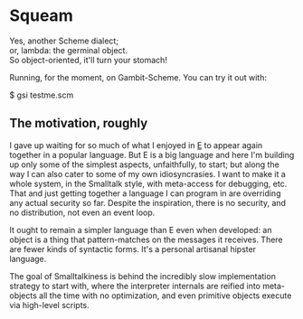 # Squeam

Yes, another Scheme dialect;  
or, lambda: the germinal object.  
So object-oriented, it'll turn your stomach!  

Running, for the moment, on Gambit-Scheme.
You can try it out with:

$ gsi testme.scm


## The motivation, roughly

I gave up waiting for so much of what I enjoyed in
[E](http://erights.org/) to appear again together in a popular
language. But E is a big language and here I'm building up only some
of the simplest aspects, unfaithfully, to start; but along the way I
can also cater to some of my own idiosyncrasies. I want to make it a
whole system, in the Smalltalk style, with meta-access for debugging,
etc. That and just getting together a language I can program in are
overriding any actual security so far. Despite the inspiration, there
is no security, and no distribution, not even an event loop.

It ought to remain a simpler language than E even when developed: an
object is a thing that pattern-matches on the messages it
receives. There are fewer kinds of syntactic forms. It's a personal
artisanal hipster language.

The goal of Smalltalkiness is behind the incredibly slow
implementation strategy to start with, where the interpreter internals
are reified into meta-objects all the time with no optimization, and
even primitive objects execute via high-level scripts. 
